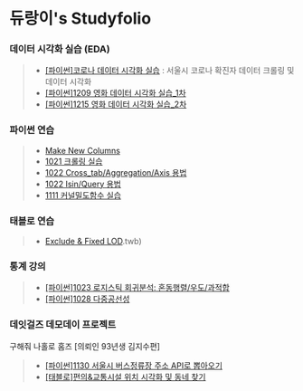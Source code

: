 듀랑이's Studyfolio
=====================

### 데이터 시각화 실습 (EDA)
> - [[파이썬]코로나 데이터 시각화 실습](1111코로나데이터시각화.ipynb)
>   : 서울시 코로나 확진자 데이터 크롤링 및 데이터 시각화
> - [[파이썬]1209 영화 데이터 시각화 실습_1차](1209_추천시스템_1차_(github용).ipynb)
> - [[파이썬]1215 영화 데이터 시각화 실습_2차](1215_영화데이터_EDA_2차.ipynb)

### 파이썬 연습
> - [Make New Columns](판다스MakeColumns.ipynb)
> - [1021 크롤링 실습](파이썬크롤링실습.ipynb)
> - [1022 Cross_tab/Aggregation/Axis 용법](1022데이터전처리_crosstab_aggregation_axis.ipynb)
> - [1022 Isin/Query 용법](1022데이터전처리_isin_query.ipynb)
> - [1111 커널밀도함수 실습](1111데이터시각화_커널밀도함수.ipynb)

### 태블로 연습
> - [Exclude & Fixed LOD](1223_LOD_exclude_fixed_표현식).twb)

### 통계 강의
> - [[파이썬]1023 로지스틱 회귀분석: 혼동행렬/우도/과적합](로지스틱회귀분석_혼동행렬_우도.ipynb)
> - [[파이썬]1028 다중공선성](1028다중공선성실습.ipynb)

### 데잇걸즈 데모데이 프로젝트
구해줘 나홀로 홈즈 \[의뢰인 93년생 김지수편]
> - [[파이썬]1130 서울시 버스정류장 주소 API로 뽑아오기](1130서울시버스정류장데이터전처리.ipynb)
> - [[태블로]편의&교통시설 위치 시각화 및 동네 찾기](최종마을찾기.twb)
